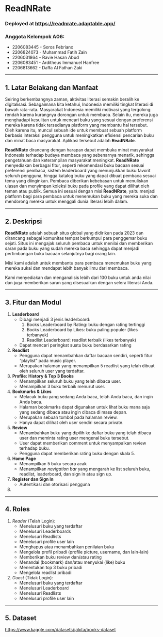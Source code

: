 # ReadNRate 

### Deployed at https://readnrate.adaptable.app/

### Anggota Kelompok A06:
- 2206083445 - Soros Febriano <br>
- 2206824073 - Muhammad Fatih Zain <br>
- 2206031864 - Ravie Hasan Abud <br>
- 2206083451 - Arditheus Immanuel Hanfree <br>
- 2206813662 - Daffa Al Fathan Zaki <br>
<hr>

## 1. Latar Belakang dan Manfaat
Seiring berkembangnya zaman, aktivitas literasi semakin beralih ke digitalisasi. Sebagaimana kita ketahui, Indonesia memiliki tingkat literasi di bawah rata-rata. Masyarakat Indonesia memiliki motivasi yang tergolong rendah karena kurangnya dorongan untuk membaca. Selain itu, mereka juga menghadapi kesulitan untuk mencari buku yang sesuai dengan preferensi mereka karena tidak tersedianya platform yang membantu hal tersebut. Oleh karena itu, muncul sebuah ide untuk membuat sebuah platform berbasis interaksi pengguna untuk meningkatkan efisiensi pencarian buku dan minat baca masyarakat. Aplikasi tersebut adalah **ReadNRate**.

**ReadNRate** dirancang dengan harapan dapat membuka minat masyarakat Indonesia terhadap budaya membaca yang sebenarnya menarik, sehingga pengetahuan dan keterampilan masyarakat meningkat. **ReadNRate** menyediakan berbagai fitur, seperti rekomendasi buku bacaan sesuai preferensi pembaca, sistem leaderboard yang menunjukkan buku favorit seluruh pengguna, hingga katalog buku yang dapat dibuat pembaca sesuai tema yang diinginkan. Pembaca diberikan kebebasan untuk menuliskan ulasan dan menyimpan koleksi buku pada profile yang dapat dilihat oleh teman atau publik. Semua ini sesuai dengan misi **ReadNRate**, yaitu menjadi platform bagi para pembaca untuk menemukan buku yang mereka suka dan mendorong mereka untuk menggali dunia literasi lebih dalam.
<hr>

## 2. Deskripsi
**ReadNRate** adalah sebuah situs global yang didirikan pada 2023 dan dirancang sebagai komunitas tempat berkumpul para penggemar buku sejati. Situs ini mengajak seluruh pembaca untuk menilai dan memberikan saran pada buku yang sudah mereka baca sehingga dapat menjadi pertimbangan buku bacaan selanjutnya bagi orang lain.

Misi kami adalah untuk membantu para pembaca menemukan buku yang mereka sukai dan mendapat lebih banyak ilmu dari membaca.

Kami menyediakan dan menganalisis lebih dari 100 buku untuk anda nilai dan juga memberikan saran yang disesuaikan dengan selera literasi Anda.
<hr>

## 3. Fitur dan Modul
1. **Leaderboard**
    - Dibagi menjadi 3 jenis leaderboard:
        1. Books Leaderboard by Rating: buku dengan rating tertinggi
        2. Books Leaderboard by Likes: buku paling populer (likes terbanyak)
        3. Readlist Leaderboard: readlist terbaik (likes terbanyak)
    - Dapat mencari peringkat suatu buku berdasarkan rating
3. **Readlist**
    - Pengguna dapat menambahkan daftar bacaan sendiri, seperti fitur “playlist” pada music player.
    - Merupakan halaman yang menampilkan 5 readlist yang telah dibuat oleh seluruh user yang terdaftar.
2. **Profile: History & Top 3 Books**
    - Menampilkan seluruh buku yang telah dibaca user.
    - Menampilkan 3 buku terbaik menurut user.
4. **Bookmarks & Likes**
    - Melacak buku yang sedang Anda baca, telah Anda baca, dan ingin Anda baca. 
    - Halaman bookmarks dapat digunakan untuk lihat buku mana saja yang sedang dibaca atau ingin dibaca di masa depan.
    - Merupakan sebuah tombol pada halaman review.
    - Hanya dapat dilihat oleh user sendiri secara private.
5. **Review**
    - Menambahkan buku yang dipilih ke daftar buku yang telah dibaca user dan meminta rating user mengenai buku tersebut.
    - User dapat memberikan comment untuk menyampaikan review terhadap buku.
    - Pengguna dapat memberikan rating buku dengan skala 5.
6. **Home Page**
    - Menampilkan 5 buku secara acak
    - Menampilkan _navigation bar_ yang mengarah ke list seluruh buku, readlist, leaderboard, dan sign in atau sign up.
7. **Register dan Sign In**
    - Autentikasi dan otorisasi pengguna
8. 
<hr>

## 4. Roles 
1. *Reader* (Telah Login):
    - Menelusuri buku yang terdaftar
    - Menelusuri Leaderboards
    - Menelusuri Readlists
    - Menelusuri profile user lain
    - Menghapus atau menambahkan penilaian buku
    - Mengelola profil pribadi (profile picture, username, dan lain-lain)
    - Memberikan buku review dan/atau rating
    - Menandai (bookmark) dan/atau menyukai (like) buku
    - Menentukan top 3 buku pribadi
    - Mengelola readlist pribadi
2. *Guest* (Tidak Login):
    - Menelusuri buku yang terdaftar
    - Menelusuri Leaderboard
    - Menelusuri Readlists
    - Menelusuri profile user lain
<hr>

## 5. Dataset
https://www.kaggle.com/datasets/jalota/books-dataset
